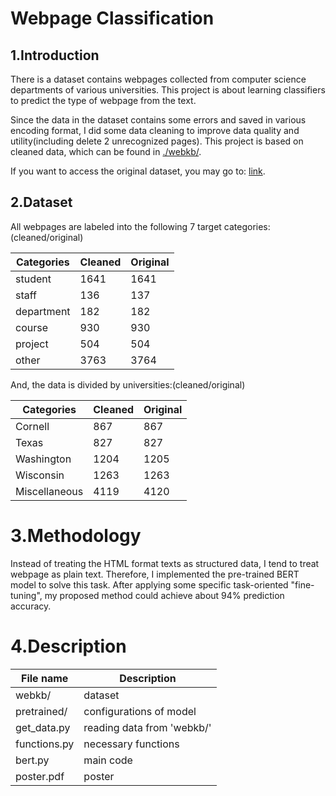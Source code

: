 #  Webpage Classification 

## 1.Introduction
There is a dataset contains webpages collected from computer science departments of various universities.  This project is about learning classifiers to predict the type of webpage from the text.

Since the data in the dataset contains some errors and saved in various encoding format, I did some data cleaning to improve data quality and utility(including delete 2 unrecognized pages). This project is based on cleaned data, which can be found in [./webkb/](https://github.com/BenedictYoung/Webpages_Classification/tree/main/webkb). 

If you want to access the original dataset, you may go to: [link](http://www.cs.cmu.edu/afs/cs.cmu.edu/project/theo-20/www/data/). 

## 2.Dataset
All webpages are labeled into the following 7 target categories:(cleaned/original)

<center>
  
| Categories|  Cleaned   | Original |
|-----------|------------|----------|
| student   | 1641       | 1641     |
| staff     | 136        | 137      |
| department| 182        | 182      |
| course    | 930        | 930      |
| project   | 504        | 504      |   
| other     | 3763       | 3764     |
</center>


And, the data is divided by universities:(cleaned/original)


<center>
  
| Categories|  Cleaned   | Original |
|-----------|------------|----------|
| Cornell   | 867        | 867      |
| Texas     | 827        | 827      |
| Washington| 1204       | 1205     |
| Wisconsin | 1263       | 1263     |
| Miscellaneous   | 4119        | 4120      |   
</center>

# 3.Methodology 
Instead of treating the HTML format texts as structured data, I tend to treat webpage as plain text. Therefore, I implemented the pre-trained BERT model to solve this task. After applying some specific task-oriented "fine-tuning", my proposed method could achieve about 94% prediction accuracy. 

# 4.Description

<center>

| File name      |  Description   |
|---------|--------|
| webkb/  | dataset|
| pretrained/   | configurations of model |
| get_data.py | reading data from 'webkb/'  |
| functions.py   | necessary functions  |
|bert.py | main code|
|poster.pdf| poster|
</center>
